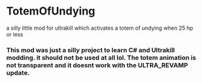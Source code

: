 # TotemOfUndying
a silly little mod for ultrakill which activates a totem of undying when 25 hp or less

### This mod was just a silly project to learn C# and Ultrakill modding. it should not be used at all lol. The totem animation is not transparent and it doesnt work with the ULTRA_REVAMP update.
